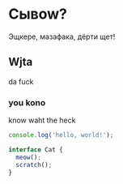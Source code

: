 # Сывow?

Эщкере, мазафака, дёрти щет!



## Wjta

da fuck



### you kono

know waht the heck

```typescript
console.log('hello, world!');

interface Cat {
  meow();
  scratch();
}
```

